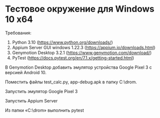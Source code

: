 # Тестовое окружение для Windows 10 x64
Требования:
1.	Python 3.10 (https://www.python.org/downloads/)
2.	Appium Server GUI windows 1.22.3 (https://appium.io/downloads.html)
3.	Genymotion Desktop 3.2.1 (https://www.genymotion.com/download/)
4.	PyTest (https://docs.pytest.org/en/7.1.x/getting-started.html)

В Genymotion Desktop добавить эмулятор устройства Google Pixel 3  с версией Android 10.

Поместить  файлы test_calc.py, app-debug.apk в папку C:\drom.

Запустить эмулятор Google Pixel 3  

Запустить Appium Server

Из папки «C:\drom» выполнить pytest
